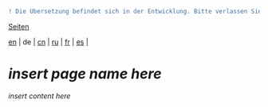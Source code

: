 ```diff
! Die Übersetzung befindet sich in der Entwicklung. Bitte verlassen Sie sich auf die englische Originalversion.
```

[Seiten](https://github.com/syncloud/docs/blob/master/de/index.md#seiten)

[en](https://github.com/syncloud/platform/wiki/SSH) | 
de | 
[cn](https://github.com/syncloud/docs/blob/master/cn/content/SSH.md) | 
[ru](https://github.com/syncloud/docs/blob/master/ru/content/SSH.md) | 
[fr](https://github.com/syncloud/docs/blob/master/fr/content/SSH.md) | 
[es](https://github.com/syncloud/docs/blob/master/es/content/SSH.md) | 

# *insert page name here*

*insert content here*
